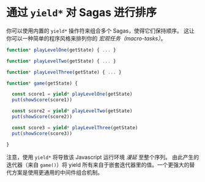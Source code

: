 # 通过 `yield*` 对 Sagas 进行排序

你可以使用内置的 `yield*` 操作符来组合多个 Sagas，使得它们保持顺序。
这让你可以一种简单的程序风格来排列你的 *宏观任务（macro-tasks）*。

```javascript
function* playLevelOne(getState) { ... }

function* playLevelTwo(getState) { ... }

function* playLevelThree(getState) { ... }

function* game(getState) {

  const score1 = yield* playLevelOne(getState)
  put(showScore(score1))

  const score2 = yield* playLevelTwo(getState)
  put(showScore(score2))

  const score3 = yield* playLevelThree(getState)
  put(showScore(score3))

}
```

注意，使用 `yield*` 将导致该 Javascript 运行环境 *漫延* 至整个序列。
由此产生的迭代器（来自 `game()`）将 yield 所有来自于嵌套迭代器里的值。一个更强大的替代方案是使用更通用的中间件组合机制。
